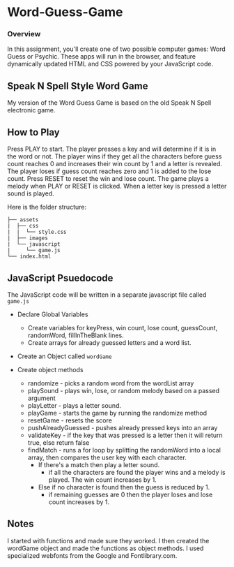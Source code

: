 # Word-Guess-Game

### Overview

In this assignment, you'll create one of two possible computer games: Word Guess or Psychic. These apps will run in the browser, and feature dynamically updated HTML and CSS powered by your JavaScript code.

## Speak N Spell Style Word Game
My version of the Word Guess Game is based on the old Speak N Spell electronic game.

## How to Play
Press PLAY to start. The player presses a key and will determine if it is in the word or not. 
The player wins if they get all the characters before guess count reaches 0 and increases their win count by 1 and a letter is revealed. The player loses if guess count reaches zero and 1 is added to the lose count.
Press RESET to reset the win and lose count.
The game plays a melody when PLAY or RESET is clicked. When a letter key is pressed a letter sound is played.


Here is the folder structure:
```
├── assets
|  ├── css
|  |  └── style.css
|  ├── images
|  └── javascript
|     └── game.js
└── index.html
```


## JavaScript Psuedocode

The JavaScript code will be written in a separate javascript file called `game.js` 

* Declare Global Variables
    * Create variables for keyPress, win count, lose count, guessCount, randomWord, fillInTheBlank lines.
    * Create arrays for already guessed letters and a word list.

* Create an Object called `wordGame`
* Create object methods
    * randomize - picks a random word from the wordList array
    * playSound - plays win, lose, or random melody based on a passed argument
    * playLetter - plays a letter sound.
    * playGame - starts the game by running the randomize method
    * resetGame - resets the score
    * pushAlreadyGuessed - pushes already pressed keys into an array
    * validateKey - if the key that was pressed is a letter then it will return true, else return false
    * findMatch - runs a for loop by splitting the randomWord into a local array, then compares the user key with each character. 
        * If there's a match then play a letter sound.
            * if all the characters are found the player wins and a melody is played. The win count increases by 1.
        * Else if no character is found then the guess is reduced by 1.
            * if remaining guesses are 0 then the player loses and lose count increases by 1.




## Notes
I started with functions and made sure they worked. I then created the wordGame object and made the functions as object methods. 
I used specialized webfonts from the Google and Fontlibrary.com.